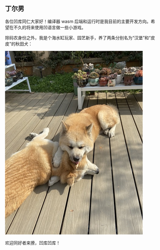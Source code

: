 ## 丁尔男

各位凹库同仁大家好！编译器 wasm 后端和运行时是我目前的主要开发方向。希望在不久的将来使用凹语言做一些小游戏。

除码农身份之外，我是个海水缸玩家、园艺新手，养了两条分别名为“汉堡”和“皮皮”的秋田犬：

![](res/%E4%B8%81%E5%B0%94%E7%94%B7/1.jpg)

欢迎同好者来撩，凹库凹库！